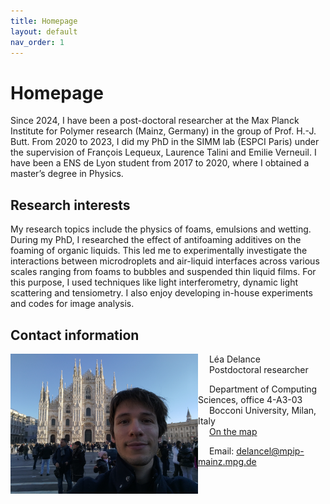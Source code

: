 ```yaml
---
title: Homepage
layout: default
nav_order: 1
---
```

# Homepage

Since 2024, I have been a post-doctoral researcher at the Max Planck Institute for Polymer research (Mainz, Germany) in the group of Prof. H.-J. Butt. From 2020 to 2023, I did my PhD in the SIMM lab (ESPCI Paris) under the supervision of François Lequeux, Laurence Talini and Emilie Verneuil. I have been a ENS de Lyon student from 2017 to 2020, where I obtained a master’s degree in Physics.

## Research interests

My research topics include the physics of foams, emulsions and wetting.
During my PhD, I researched the effect of antifoaming additives on the foaming of organic liquids. This led me to experimentally investigate the interactions between microdroplets and air-liquid interfaces across various scales ranging from foams to bubbles and suspended thin liquid films. For this purpose, I used techniques like light interferometry, dynamic light scattering and tensiometry. I also enjoy developing in-house experiments and codes for image analysis.


## Contact information

<img align="left" src="./res/profile_picture.jpg" alt="Duomo di Milano" style="width:300px;"/>

&emsp; Léa Delance   
&emsp; Postdoctoral researcher   

&emsp; Department of Computing Sciences, office 4-A3-03   
&emsp; Bocconi University, Milan, Italy   
&emsp; [On the map]([https://maps.app.goo.gl/QWWZPcZBChf3x9BR6](https://www.google.com/maps/place/Institut+Max-Planck+de+recherche+sur+les+polym%C3%A8res/@49.9892735,8.2274851,17z/data=!3m1!4b1!4m6!3m5!1s0x47bd96b94d5a87e9:0x2f71f2deafb6a6d9!8m2!3d49.9892701!4d8.23006!16zL20vMGdsc3lo?entry=ttu))

&emsp; Email: delancel@mpip-mainz.mpg.de

<br clear="left"/>
